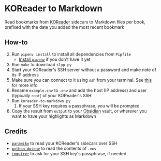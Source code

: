 # KOReader to Markdown

Read bookmarks from [KOReader](https://koreader.rocks/) sidecars to Markdown files per book, prefixed with the date you added the most recent bookmark

## How-to

2. Run `pipenv install` to install all dependencies from `Pipfile`
   - [Install `pipenv`](https://github.com/pypa/pipenv#installation) if you
     don't have it yet
1. Run `make` to download `slpp.py`
3. Start your KOReader's SSH server without a password and make note of its IP address
4. Make sure you can connect to it using `ssh` from your terminal. See
   [this](https://github.com/koreader/koreader/wiki/SSH) for more info
5. Rename `example.env` to `.env` and add the host (IP address) and user (typically `root`) of your KOReader's SSH
6. Run `koreader-to-markdown.py`
   1. If your SSH key requires a passphrase, you will be prompted
7. Copy the result from `output` to your [Obsidian](https://obsidian.md/) vault, or wherever you want to have your highlights as Markdown

## Credits

- [`paramiko`](https://www.paramiko.org/) to read your KOReader's sidecars over SSH
- [`python-dotenv`](https://github.com/theskumar/python-dotenv) to read the contents of `.env`
- [`inquirer`](https://github.com/magmax/python-inquirer) to ask for your SSH key's passphrase, if needed
